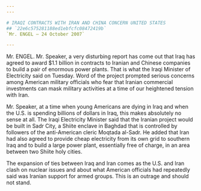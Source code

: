 ```yaml
---
---

# IRAQI CONTRACTS WITH IRAN AND CHINA CONCERN UNITED STATES
## `22e6c575281188ed1ebfcfc08472419b`
`Mr. ENGEL — 24 October 2007`

---
```



Mr. ENGEL. Mr. Speaker, a very disturbing report has come out that 
Iraq has agreed to award $1.1 billion in contracts to Iranian and 
Chinese companies to build a pair of enormous power plants. That is 
what the Iraqi Minister of Electricity said on Tuesday. Word of the 
project prompted serious concerns among American military officials who 
fear that Iranian commercial investments can mask military activities 
at a time of our heightened tension with Iran.

Mr. Speaker, at a time when young Americans are dying in Iraq and 
when the U.S. is spending billions of dollars in Iraq, this makes 
absolutely no sense at all. The Iraqi Electricity Minister said that 
the Iranian project would be built in Sadr City, a Shiite enclave in 
Baghdad that is controlled by followers of the anti-American cleric 
Moqtada al-Sadr. He added that Iran had also agreed to provide cheap 
electricity from its own grid to southern Iraq and to build a large 
power plant, essentially free of charge, in an area between two Shiite 
holy cities.

The expansion of ties between Iraq and Iran comes as the U.S. and 
Iran clash on nuclear issues and about what American officials had 
repeatedly said was Iranian support for armed groups. This is an 
outrage and should not stand.
